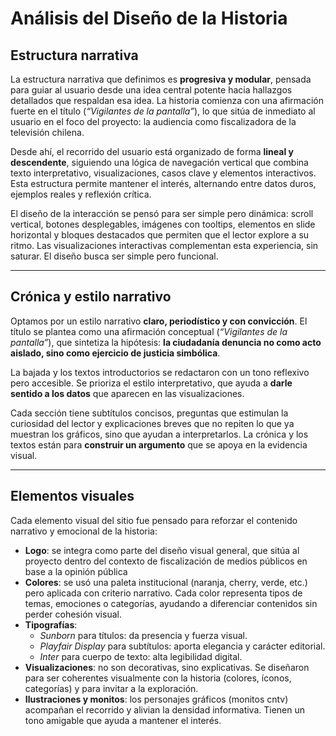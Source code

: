 
# Análisis del Diseño de la Historia

## Estructura narrativa

La estructura narrativa que definimos es **progresiva y modular**, pensada para guiar al usuario desde una idea central potente hacia hallazgos detallados que respaldan esa idea. La historia comienza con una afirmación fuerte en el título (*“Vigilantes de la pantalla”*), lo que sitúa de inmediato al usuario en el foco del proyecto: la audiencia como fiscalizadora de la televisión chilena.

Desde ahí, el recorrido del usuario está organizado de forma **lineal y descendente**, siguiendo una lógica de navegación vertical que combina texto interpretativo, visualizaciones, casos clave y elementos interactivos. Esta estructura permite mantener el interés, alternando entre datos duros, ejemplos reales y reflexión crítica.

El diseño de la interacción se pensó para ser simple pero dinámica: scroll vertical, botones desplegables, imágenes con tooltips, elementos en slide horizontal y bloques destacados que permiten que el lector explore a su ritmo. Las visualizaciones interactivas complementan esta experiencia, sin saturar. El diseño busca ser simple pero funcional.

---

## Crónica y estilo narrativo

Optamos por un estilo narrativo **claro, periodístico y con convicción**. El título se plantea como una afirmación conceptual (*“Vigilantes de la pantalla”*), que sintetiza la hipótesis: **la ciudadanía denuncia no como acto aislado, sino como ejercicio de justicia simbólica**.

La bajada y los textos introductorios se redactaron con un tono reflexivo pero accesible. Se prioriza el estilo interpretativo, que ayuda a **darle sentido a los datos** que aparecen en las visualizaciones.

Cada sección tiene subtítulos concisos, preguntas que estimulan la curiosidad del lector y explicaciones breves que no repiten lo que ya muestran los gráficos, sino que ayudan a interpretarlos. La crónica y los textos están para **construir un argumento** que se apoya en la evidencia visual.

---

## Elementos visuales

Cada elemento visual del sitio fue pensado para reforzar el contenido narrativo y emocional de la historia:

- **Logo**: se integra como parte del diseño visual general, que sitúa al proyecto dentro del contexto de fiscalización de medios públicos en base a la opinión pública
- **Colores**: se usó una paleta institucional (naranja, cherry, verde, etc.) pero aplicada con criterio narrativo. Cada color representa tipos de temas, emociones o categorías, ayudando a diferenciar contenidos sin perder cohesión visual.
- **Tipografías**:
  - *Sunborn* para títulos: da presencia y fuerza visual.
  - *Playfair Display* para subtítulos: aporta elegancia y carácter editorial.
  - *Inter* para cuerpo de texto: alta legibilidad digital.
- **Visualizaciones**: no son decorativas, sino explicativas. Se diseñaron para ser coherentes visualmente con la historia (colores, íconos, categorías) y para invitar a la exploración.
- **Ilustraciones y monitos**: los personajes gráficos (monitos cntv) acompañan el recorrido y alivian la densidad informativa. Tienen un tono amigable que ayuda a mantener el interés. 



